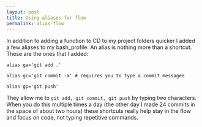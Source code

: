 ```yaml
---
layout: post
title: Using aliases for flow
permalink: alias-flow
---
```


In addition to adding a function to CD to my project folders quicker I added a few aliases to my bash_profile. An alias is nothing more than a shortcut. These are the ones that I added:

`alias ga='git add .'`  

`alias gc='git commit -m' # requires you to type a commit messagee`  

`alias gp='git push'`

They allow me to `git add, git commit, git push` by typing two characters. When you do this multiple times a day (the other day I made 24 commits in the space of about two hours) these shortcuts really help stay in the flow and focus on code, not typing repetitive commands.

